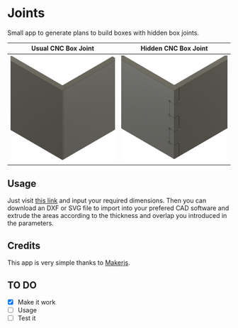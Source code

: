 # Joints

Small app to generate plans to build boxes with hidden box joints.

[hidden]: https://github.com/dmartzol/joints/blob/master/images/Hidden.jpg "Hidden box joint"

[usual]: https://github.com/dmartzol/joints/blob/master/images/Ugly.jpg "Hidden box joint"

Usual CNC Box Joint           |  Hidden CNC Box Joint
:----------------------------:|:-----------------------------:
![Usual CNC Box Joint][usual] |  ![Hidden CNC Box Joint][hidden]

## Usage

Just visit [this link](https://www.danielmartinezolivas.com/joints/) and input your required dimensions. Then you can download an DXF or SVG file to import into your prefered CAD software
 and extrude the areas according to the thickness and overlap you introduced in the parameters.

 ## Credits

 This app is very simple thanks to [Makerjs](https://maker.js.org).

 ## TO DO

- [X] Make it work
- [ ] Usage
- [ ] Test it